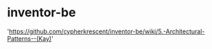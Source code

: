 # inventor-be


'https://github.com/cypherkrescent/inventor-be/wiki/5.-Architectural-Patterns--(Kay)'
